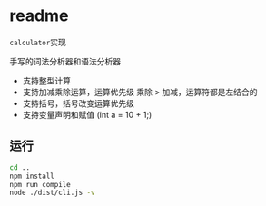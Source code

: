 # readme

`calculator`实现

手写的词法分析器和语法分析器

- 支持整型计算
- 支持加减乘除运算，运算优先级 乘除 > 加减，运算符都是左结合的
- 支持括号，括号改变运算优先级
- 支持变量声明和赋值 (int a = 10 + 1;)
  
## 运行

```sh
cd ..
npm install
npm run compile
node ./dist/cli.js -v
```
